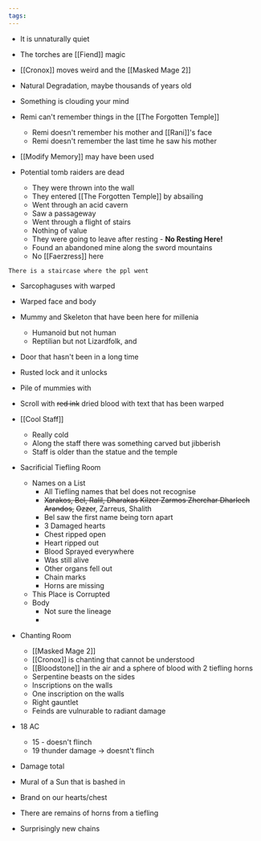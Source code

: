```yaml
---
tags:
---
```

- It is unnaturally quiet
- The torches are [[Fiend]] magic 
- [[Cronox]] moves weird and the [[Masked Mage 2]]
- Natural Degradation, maybe thousands of years old
- Something is clouding your mind
- Remi can't remember things in the [[The Forgotten Temple]]
	- Remi doesn't remember his mother and [[Rani]]'s face 
	- Remi doesn't remember the last time he saw his mother 

- [[Modify Memory]] may have been used
- Potential tomb raiders are dead
	- They were thrown into the wall
	- They entered [[The Forgotten Temple]] by absailing
	- Went through an acid cavern
	- Saw a passageway
	- Went through a flight of stairs
	- Nothing of value
	- They were going to leave after resting - **No Resting Here!**
	- Found an abandoned mine along the sword mountains
	- No [[Faerzress]] here

```ad-seealso
There is a staircase where the ppl went
```

- Sarcophaguses with warped 
- Warped face and body
- Mummy and Skeleton that have been here for millenia
	- Humanoid but not human
	- Reptilian but not Lizardfolk, and
- Door that hasn't been in a long time
- Rusted lock and it unlocks
- Pile of mummies with 
- Scroll with ~~red ink~~ dried blood with text that has been warped 
- [[Cool Staff]]
	- Really cold
	- Along the staff there was something carved but jibberish
	- Staff is older than the statue and the temple
- Sacrificial Tiefling Room
	- Names on a List
		- All Tiefling names that bel does not recognise 
		- ~~Xarakos, Bel, Ralil, Dharakas Kilzer Zarmos Zherchar Dharlech Arandos,~~ ~~Ozzer~~, Zarreus, Shalith
		- Bel saw the first name being torn apart
		- 3 Damaged hearts
		- Chest ripped open
		- Heart ripped out
		- Blood Sprayed everywhere
		- Was still alive
		- Other organs fell out
		- Chain marks
		- Horns are missing 
	- This Place is Corrupted
	- Body
		- Not sure the lineage
		- 

- Chanting Room
	- [[Masked Mage 2]] 
	- [[Cronox]] is chanting that cannot be understood
	- [[Bloodstone]] in the air and a sphere of blood with 2 tiefling horns
	- Serpentine beasts on the sides
	- Inscriptions on the walls
	- One inscription on the walls 
	- Right gauntlet 
	- Feinds are vulnurable to radiant damage

- 18 AC
	- 15 - doesn't flinch
	- 19 thunder damage -> doesnt't flinch

- Damage total 
- Mural of a Sun that is bashed in
- Brand on our hearts/chest 

- There are remains of horns from a tiefling
- Surprisingly new chains